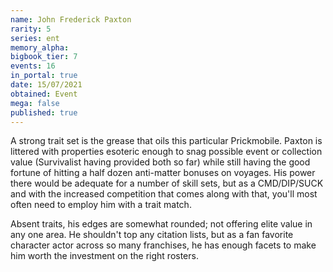 ```yaml
---
name: John Frederick Paxton
rarity: 5
series: ent
memory_alpha:
bigbook_tier: 7
events: 16
in_portal: true
date: 15/07/2021
obtained: Event
mega: false
published: true
---
```


A strong trait set is the grease that oils this particular Prickmobile. Paxton is littered with properties esoteric enough to snag possible event or collection value (Survivalist having provided both so far) while still having the good fortune of hitting a half dozen anti-matter bonuses on voyages. His power there would be adequate for a number of skill sets, but as a CMD/DIP/SUCK and with the increased competition that comes along with that, you'll most often need to employ him with a trait match.

Absent traits, his edges are somewhat rounded; not offering elite value in any one area. He shouldn't top any citation lists, but as a fan favorite character actor across so many franchises, he has enough facets to make him worth the investment on the right rosters.
